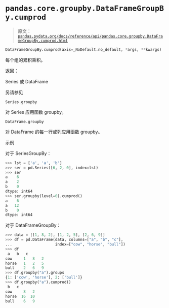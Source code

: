 # `pandas.core.groupby.DataFrameGroupBy.cumprod`

> 原文：[`pandas.pydata.org/docs/reference/api/pandas.core.groupby.DataFrameGroupBy.cumprod.html`](https://pandas.pydata.org/docs/reference/api/pandas.core.groupby.DataFrameGroupBy.cumprod.html)

```py
DataFrameGroupBy.cumprod(axis=_NoDefault.no_default, *args, **kwargs)
```

每个组的累积乘积。

返回：

Series 或 DataFrame

另请参见

`Series.groupby`

对 Series 应用函数 groupby。

`DataFrame.groupby`

对 DataFrame 的每一行或列应用函数 groupby。

示例

对于 SeriesGroupBy：

```py
>>> lst = ['a', 'a', 'b']
>>> ser = pd.Series([6, 2, 0], index=lst)
>>> ser
a    6
a    2
b    0
dtype: int64
>>> ser.groupby(level=0).cumprod()
a    6
a   12
b    0
dtype: int64 
```

对于 DataFrameGroupBy：

```py
>>> data = [[1, 8, 2], [1, 2, 5], [2, 6, 9]]
>>> df = pd.DataFrame(data, columns=["a", "b", "c"],
...                   index=["cow", "horse", "bull"])
>>> df
 a   b   c
cow     1   8   2
horse   1   2   5
bull    2   6   9
>>> df.groupby("a").groups
{1: ['cow', 'horse'], 2: ['bull']}
>>> df.groupby("a").cumprod()
 b   c
cow     8   2
horse  16  10
bull    6   9 
```
